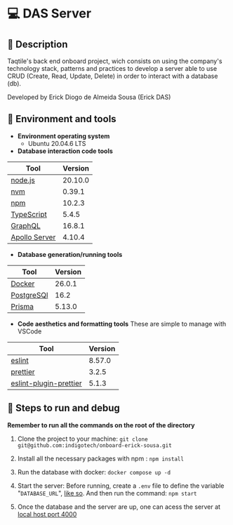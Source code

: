# :computer: DAS Server

## :pencil: Description
Taqtile's back end onboard project, wich consists on using the company's technology stack, patterns and practices to develop a server able
to use CRUD (Create, Read, Update, Delete) in order to interact with a database (db).

Developed by Erick Diogo de Almeida Sousa (Erick DAS)

## :hammer: Environment and tools
- **Environment operating system**
    - Ubuntu 20.04.6 LTS
- **Database interaction code tools**

| Tool      | Version |
| ----------- | ----------- |
| [node.js](https://nodejs.org/en) | 20.10.0 |
| [nvm](https://github.com/nvm-sh/nvm)   | 0.39.1        |
|[npm](https://docs.npmjs.com/)|10.2.3 |
|[TypeScript](https://www.typescriptlang.org/)|5.4.5 |
|[GraphQL](https://graphql.org/graphql-js/)|16.8.1|
|[Apollo Server](https://www.apollographql.com/docs/apollo-server/)|4.10.4|


- **Database generation/running tools**

| Tool | Version |
| ---- | ------- |
|[Docker](https://www.docker.com/)|26.0.1|
|[PostgreSQl](https://www.postgresql.org/)|16.2|
|[Prisma](https://www.prisma.io/)|5.13.0|

- **Code aesthetics and formatting tools** 
These are simple to manage with VSCode
    
| Tool | Version |
| ---- | ------- |
| [eslint](https://eslint.org/) | 8.57.0 |
| [prettier](https://prettier.io/) | 3.2.5 |
| [eslint-plugin-prettier](https://github.com/prettier/eslint-plugin-prettier) | 5.1.3 |

## :running: Steps to run and debug

**Remember to run all the commands on the root of the directory**

1. Clone the project to your machine:
`git clone git@github.com:indigotech/onboard-erick-sousa.git`

2. Install all the necessary packages with npm :
`npm install`

3. Run the database with docker:
`docker compose up -d`

4. Start the server:
Before running, create a `.env` file to define the variable "`DATABASE_URL`", [like so](https://www.prisma.io/docs/orm/more/development-environment/environment-variables/managing-env-files-and-setting-variables). And then run the command: `npm start`

5. Once the database and the server are up, one can acess the server at [local host port 4000](http://localhost:4000/)

